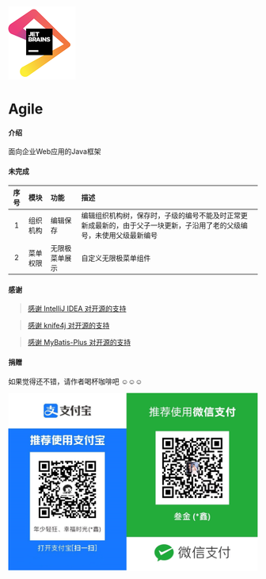 ![IDEA](src/main/resources/templates/static/common/images/jetbrains.png)

# Agile

#### 介绍

面向企业Web应用的Java框架

#### 未完成

| 序号 | 模块 | 功能 | 描述 |
| :---: | :--- | :--- | :--- |
| 1 | 组织机构 | 编辑保存 | 编辑组织机构树，保存时，子级的编号不能及时正常更新成最新的，由于父子一块更新，子沿用了老的父级编号，未使用父级最新编号 |
| 2 | 菜单权限 | 无限极菜单展示 | 自定义无限极菜单组件 |

#### 感谢

> [感谢 IntelliJ IDEA 对开源的支持](https://www.jetbrains.com/?from=agile)

> [感谢 knife4j 对开源的支持](https://doc.xiaominfo.com/)

> [感谢 MyBatis-Plus 对开源的支持](https://baomidou.com/)

#### 捐赠

如果觉得还不错，请作者喝杯咖啡吧 ☺☺☺

![收钱码](src/main/resources/templates/static/common/images/收钱码.jpg)